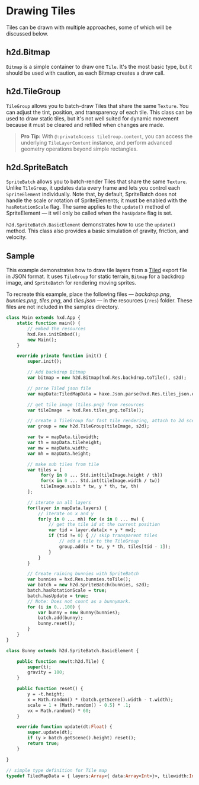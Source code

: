 # Drawing Tiles

Tiles can be drawn with multiple approaches, some of which will be discussed below.

## h2d.Bitmap

`Bitmap` is a simple container to draw one `Tile`. It's the most basic type, but it should be used with caution, as each Bitmap creates a draw call.

## h2d.TileGroup

`TileGroup` allows you to batch-draw Tiles that share the same `Texture`. You can adjust the tint, position, and transparency of each tile. This class can be used to draw static tiles, but it's not well suited for dynamic movement because it must be cleared and refilled when changes are made.

> **Pro Tip:**
> With `@:privateAccess tileGroup.content`, you can access the underlying `TileLayerContent` instance, and perform advanced geometry operations beyond simple rectangles.

## h2d.SpriteBatch

`SpriteBatch` allows you to batch-render Tiles that share the same `Texture`. Unlike `TileGroup`, it updates data every frame and lets you control each `SpriteElement` individually. Note that, by default, SpriteBatch does not handle the scale or rotation of SpriteElements; it must be enabled with the `hasRotationScale` flag. The same applies to the `update()` method of SpriteElement — it will only be called when the `hasUpdate` flag is set.

`h2d.SpriteBatch.BasicElement` demonstrates how to use the `update()` method. This class also provides a basic simulation of gravity, friction, and velocity.

## Sample

This example demonstrates how to draw tile layers from a [Tiled](https://www.mapeditor.org/) export file in JSON format. It uses `TileGroup` for static terrain, `Bitmap` for a backdrop image, and `SpriteBatch` for rendering moving sprites.

To recreate this example, place the following files — _backdrop.png_, _bunnies.png_, _tiles.png_, and _tiles.json_ — in the resources (`/res`) folder. These files are not included in the samples directory.

```haxe
class Main extends hxd.App {
	static function main() {
		// embed the resources
		hxd.Res.initEmbed();
		new Main();
	}

	override private function init() {
		super.init();

		// Add backdrop Bitmap
		var bitmap = new h2d.Bitmap(hxd.Res.backdrop.toTile(), s2d);

		// parse Tiled json file
		var mapData:TiledMapData = haxe.Json.parse(hxd.Res.tiles_json.entry.getText());

		// get tile image (tiles.png) from resources
		var tileImage  = hxd.Res.tiles_png.toTile();

		// create a TileGroup for fast tile rendering, attach to 2d scene
		var group = new h2d.TileGroup(tileImage, s2d);

		var tw = mapData.tilewidth;
		var th = mapData.tileheight;
		var mw = mapData.width;
		var mh = mapData.height;

		// make sub tiles from tile
		var tiles = [
			 for(y in 0 ... Std.int(tileImage.height / th))
			 for(x in 0 ... Std.int(tileImage.width / tw))
			 tileImage.sub(x * tw, y * th, tw, th)
		];

		// iterate on all layers
		for(layer in mapData.layers) {
			// iterate on x and y
			for(y in 0 ... mh) for (x in 0 ... mw) {
				// get the tile id at the current position
				var tid = layer.data[x + y * mw];
				if (tid != 0) { // skip transparent tiles
					// add a tile to the TileGroup
					group.add(x * tw, y * th, tiles[tid - 1]);
				}
			}
		}

		// Create raining bunnies with SpriteBatch
		var bunnies = hxd.Res.bunnies.toTile();
		var batch = new h2d.SpriteBatch(bunnies, s2d);
		batch.hasRotationScale = true;
		batch.hasUpdate = true;
		// Note: Does not count as a bunnymark.
		for (i in 0...100) {
			var bunny = new Bunny(bunnies);
			batch.add(bunny);
			bunny.reset();
		}
	}
}

class Bunny extends h2d.SpriteBatch.BasicElement {

	public function new(t:h2d.Tile) {
		super(t);
		gravity = 100;
	}

	public function reset() {
		y = -t.height;
		x = Math.random() * (batch.getScene().width - t.width);
		scale = 1 + (Math.random() - 0.5) * .1;
		vx = Math.random() * 60;
	}

	override function update(dt:Float) {
		super.update(dt);
		if (y > batch.getScene().height) reset();
		return true;
	}

}

// simple type definition for Tile map
typedef TiledMapData = { layers:Array<{ data:Array<Int>}>, tilewidth:Int, tileheight:Int, width:Int, height:Int };
```
